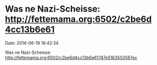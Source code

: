 Was ne Nazi-Scheisse: http://fettemama.org:6502/c2be6d4cc13b6e61
================================================================

Date: 2014-06-19 18:42:34

Was ne Nazi-Scheisse:
<http://fettemama.org:6502/c2be6d4cc13b6e61747e5163552587ec>
